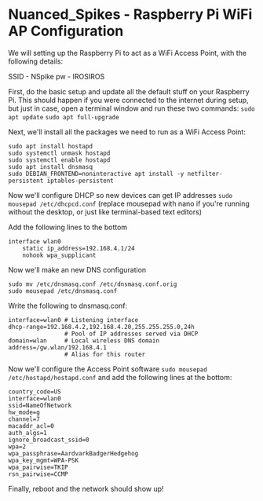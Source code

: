 # Nuanced_Spikes - Raspberry Pi WiFi AP Configuration

We will setting up the Raspberry Pi to act as a WiFi Access Point, with the following details:

SSID - NSpike
pw   - IROSIROS

First, do the basic setup and update all the default stuff on your Raspberry Pi. This should happen if you were connected to the internet during setup, but just in case, open a terminal window and run these two commands:
```sudo apt update```
```sudo apt full-upgrade```

Next, we'll install all the packages we need to run as a WiFi Access Point:
```
sudo apt install hostapd
sudo systemctl unmask hostapd
sudo systemctl enable hostapd
sudo apt install dnsmasq
sudo DEBIAN_FRONTEND=noninteractive apt install -y netfilter-persistent iptables-persistent
```

Now we'll configure DHCP so new devices can get IP addresses
`sudo mousepad /etc/dhcpcd.conf`
(replace mousepad with nano if you're running without the desktop, or just like terminal-based text editors)

Add the following lines to the bottom
```
interface wlan0
    static ip_address=192.168.4.1/24
    nohook wpa_supplicant
```

Now we'll make an new DNS configuration
```
sudo mv /etc/dnsmasq.conf /etc/dnsmasq.conf.orig
sudo mousepad /etc/dnsmasq.conf
```
Write the following to dnsmasq.conf:
```
interface=wlan0 # Listening interface
dhcp-range=192.168.4.2,192.168.4.20,255.255.255.0,24h
                # Pool of IP addresses served via DHCP
domain=wlan     # Local wireless DNS domain
address=/gw.wlan/192.168.4.1
                # Alias for this router
```

Now we'll configure the Access Point software
```sudo mousepad /etc/hostapd/hostapd.conf```
and add the following lines at the bottom:
```
country_code=US
interface=wlan0
ssid=NameOfNetwork
hw_mode=g
channel=7
macaddr_acl=0
auth_algs=1
ignore_broadcast_ssid=0
wpa=2
wpa_passphrase=AardvarkBadgerHedgehog
wpa_key_mgmt=WPA-PSK
wpa_pairwise=TKIP
rsn_pairwise=CCMP
```

Finally, reboot and the network should show up!
